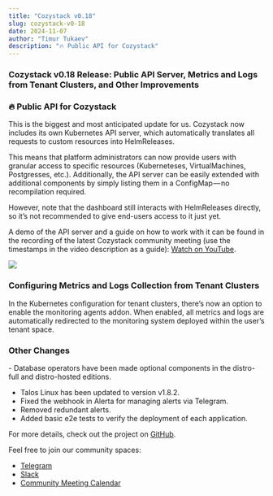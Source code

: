 ```yaml
---
title: "Cozystack v0.18"
slug: cozystack-v0-18
date: 2024-11-07
author: "Timur Tukaev"
description: "🔥 Public API for Cozystack"
---
```


### Cozystack v0.18 Release: Public API Server, Metrics and Logs from Tenant Clusters, and Other Improvements

### 🔥 Public API for Cozystack

This is the biggest and most anticipated update for us. Cozystack now includes its own Kubernetes API server, which automatically translates all requests to custom resources into HelmReleases.

This means that platform administrators can now provide users with granular access to specific resources (Kuberneteses, VirtualMachines, Postgresses, etc.). Additionally, the API server can be easily extended with additional components by simply listing them in a ConfigMap — no recompilation required.

However, note that the dashboard still interacts with HelmReleases directly, so it’s not recommended to give end-users access to it just yet.

A demo of the API server and a guide on how to work with it can be found in the recording of the latest Cozystack community meeting (use the timestamps in the video description as a guide): [Watch on YouTube](https://www.youtube.com/watch?v=yn1ryGRtTGE).

![](https://cdn-images-1.medium.com/max/800/1*z7lAeBBjXlxFY_hE6AyN0A.png)

### Configuring Metrics and Logs Collection from Tenant Clusters

In the Kubernetes configuration for tenant clusters, there’s now an option to enable the monitoring agents addon. When enabled, all metrics and logs are automatically redirected to the monitoring system deployed within the user’s tenant space.

### Other Changes

\- Database operators have been made optional components in the distro-full and distro-hosted editions.  
- Talos Linux has been updated to version v1.8.2.  
- Fixed the webhook in Alerta for managing alerts via Telegram.  
- Removed redundant alerts.  
- Added basic e2e tests to verify the deployment of each application.

For more details, check out the project on [GitHub](https://github.com/aenix-io/cozystack/releases/tag/v0.18.0).

Feel free to join our community spaces:  
- [Telegram](https://t.me/cozystack)  
- [Slack](https://kubernetes.slack.com/archives/C06L3CPRVN1)  
- [Community Meeting Calendar](https://calendar.google.com/calendar?cid=ZTQzZDIxZTVjOWI0NWE5NWYyOGM1ZDY0OWMyY2IxZTFmNDMzZTJlNjUzYjU2ZGJiZGE3NGNhMzA2ZjBkMGY2OEBncm91cC5jYWxlbmRhci5nb29nbGUuY29t)